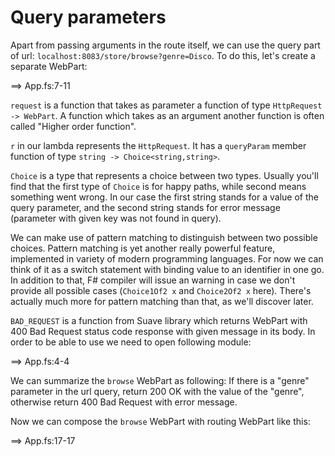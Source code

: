 # Query parameters

Apart from passing arguments in the route itself, we can use the query part of url:
`localhost:8083/store/browse?genre=Disco`.
To do this, let's create a separate WebPart:

==> App.fs:7-11

`request` is a function that takes as parameter a function of type `HttpRequest -> WebPart`.
A function which takes as an argument another function is often called "Higher order function".

`r` in our lambda represents the `HttpRequest`. It has a `queryParam` member function of type 
`string -> Choice<string,string>`. 

`Choice` is a type that represents a choice between two types.
Usually you'll find that the first type of `Choice` is for happy paths, while second means something went wrong.
In our case the first string stands for a value of the query parameter, and the second string stands for error message (parameter with given key was not found in query).

We can make use of pattern matching to distinguish between two possible choices.
Pattern matching is yet another really powerful feature, implemented in variety of modern programming languages. 
For now we can think of it as a switch statement with binding value to an identifier in one go.
In addition to that, F# compiler will issue an warning in case we don't provide all possible cases (`Choice1Of2 x` and `Choice2Of2 x` here).
There's actually much more for pattern matching than that, as we'll discover later.

`BAD_REQUEST` is a function from Suave library which returns WebPart with 400 Bad Request status code response with given message in its body.
In order to be able to use we need to open following module:

==> App.fs:4-4

We can summarize the `browse` WebPart as following:
If there is a "genre" parameter in the url query, return 200 OK with the value of the "genre", otherwise return 400 Bad Request with error message.

Now we can compose the `browse` WebPart with routing WebPart like this:

==> App.fs:17-17